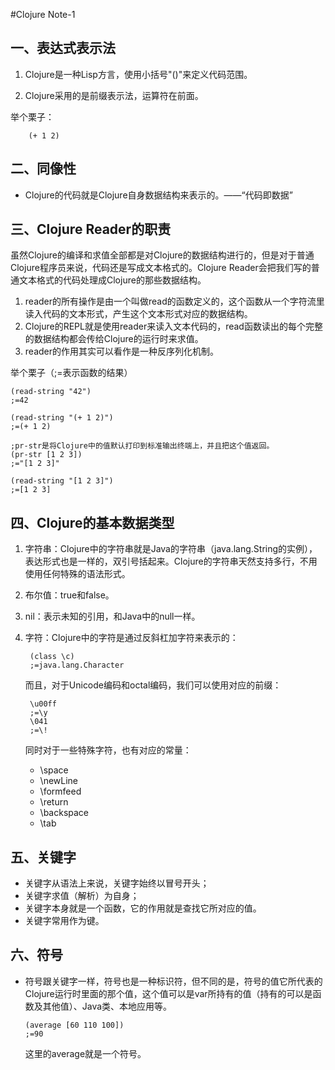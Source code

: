 #Clojure Note-1

## 一、表达式表示法

1.	Clojure是一种Lisp方言，使用小括号"()"来定义代码范围。

2.	Clojure采用的是前缀表示法，运算符在前面。

举个栗子：
	
		(+ 1 2)
		
## 二、同像性

+ Clojure的代码就是Clojure自身数据结构来表示的。——“代码即数据”

## 三、Clojure Reader的职责

  虽然Clojure的编译和求值全部都是对Clojure的数据结构进行的，但是对于普通Clojure程序员来说，代码还是写成文本格式的。Clojure Reader会把我们写的普通文本格式的代码处理成Clojure的那些数据结构。
  
1. reader的所有操作是由一个叫做read的函数定义的，这个函数从一个字符流里读入代码的文本形式，产生这个文本形式对应的数据结构。
2. Clojure的REPL就是使用reader来读入文本代码的，read函数读出的每个完整的数据结构都会传给Clojure的运行时来求值。
3. reader的作用其实可以看作是一种反序列化机制。

举个栗子（;=表示函数的结果）

	(read-string "42")
	;=42
	
	(read-string "(+ 1 2)")
	;=(+ 1 2)
	
	;pr-str是将Clojure中的值默认打印到标准输出终端上，并且把这个值返回。
	(pr-str [1 2 3])
	;="[1 2 3]"
	
	(read-string "[1 2 3]")
	;=[1 2 3]
	
## 四、Clojure的基本数据类型

1.	字符串：Clojure中的字符串就是Java的字符串（java.lang.String的实例），表达形式也是一样的，双引号括起来。Clojure的字符串天然支持多行，不用使用任何特殊的语法形式。

2. 布尔值：true和false。

3. nil：表示未知的引用，和Java中的null一样。

4. 字符：Clojure中的字符是通过反斜杠加字符来表示的：

		(class \c)
		;=java.lang.Character
	而且，对于Unicode编码和octal编码，我们可以使用对应的前缀：
	
		\u00ff
		;=\y
		\041
		;=\!
   同时对于一些特殊字符，也有对应的常量：
   
	* \space
	* \newLine
	* \formfeed
	* \return
	* \backspace
	* \tab

## 五、关键字
   
  + 关键字从语法上来说，关键字始终以冒号开头；
  + 关键字求值（解析）为自身；
  + 关键字本身就是一个函数，它的作用就是查找它所对应的值。
  + 关键字常用作为键。
  
## 六、符号

  + 符号跟关键字一样，符号也是一种标识符，但不同的是，符号的值它所代表的Clojure运行时里面的那个值，这个值可以是var所持有的值（持有的可以是函数及其他值）、Java类、本地应用等。

  		(average [60 110 100])
  		;=90
  	这里的average就是一个符号。
